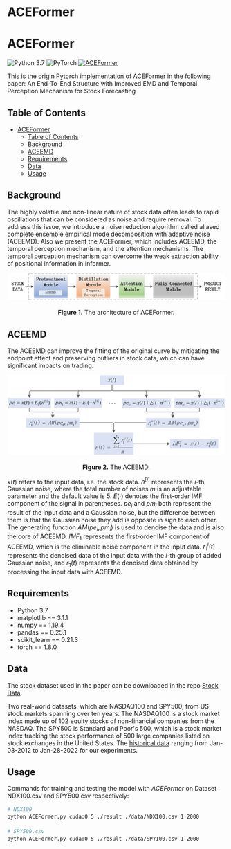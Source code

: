 # ACEFormer

# ACEFormer

![Python 3.7](https://img.shields.io/badge/python-3.7-green.svg?style=plastic)
![PyTorch](https://img.shields.io/badge/PyTorch%20-%23EE4C2C.svg?style=plastic)
[![ACEFormer](https://img.shields.io/badge/ACEFormer-brightgreen.svg?style=plastic)](https://github.com/DurandalLee/ACEFormer)

This is the origin Pytorch implementation of ACEFormer in the following paper:
An End-To-End Structure with Improved EMD and Temporal Perception Mechanism for Stock Forecasting

## Table of Contents

- [ACEFormer](#aceformer)
	- [Table of Contents](#table-of-contents)
	- [Background](#background)
	- [ACEEMD](#aceemd)
	- [Requirements](#requirements)
	- [Data](#data)
	- [Usage](#usage)

## Background

The highly volatile and non-linear nature of stock data often leads to rapid oscillations that can be considered as noise and require removal. 
To address this issue, we introduce a noise reduction algorithm called aliased complete ensemble empirical mode decomposition with adaptive noise (ACEEMD). 
Also we present the ACEFormer, which includes ACEEMD, the temporal perception mechanism, and the attention mechanisms. The temporal perception mechanism can overcome the weak extraction ability of positional information in Informer.

<p align="center">
<img src=".\image\ACEFormer.png"/>
<br><br>
<b>Figure 1.</b> The architecture of ACEFormer.
</p>

## ACEEMD

The ACEEMD can improve the fitting of the original curve by mitigating the endpoint effect and preserving outliers in stock data, which can have significant impacts on trading.

<p align="center">
<img src=".\image\all_ACEEMD.png"/>
<br><br>
<b>Figure 2.</b> The ACEEMD.
</p>

$x(t)$ refers to the input data, i.e. the stock data.
$n^{[i]}$ represents the $i$-th Gaussian noise, where the total number of noises $m$ is an adjustable parameter and the default value is 5.
$E(\cdot)$ denotes the first-order IMF component of the signal in parentheses.
$pe_i$ and $pm_i$ both represent the result of the input data and a Gaussian noise, but the difference between them is that the Gaussian noise they add is opposite in sign to each other.
The generating function $AM(pe_i,pm_i)$ is used to denoise the data and is also the core of ACEEMD.
$IMF_1$ represents the first-order IMF component of ACEEMD, which is the eliminable noise component in the input data.
$r^i_1(t)$ represents the denoised data of the input data with the $i$-th group of added Gaussian noise, and $r_1(t)$ represents the denoised data obtained by processing the input data with ACEEMD.

## Requirements

- Python 3.7
- matplotlib == 3.1.1
- numpy == 1.19.4
- pandas == 0.25.1
- scikit_learn == 0.21.3
- torch == 1.8.0

## Data

The stock dataset used in the paper can be downloaded in the repo [Stock Data](https://github.com/DurandalLee/ACEFormer/tree/main/data).

Two real-world datasets, which are NASDAQ100 and SPY500, from US stock markets spanning over ten years.
The NASDAQ100 is a stock market index made up of 102 equity stocks of non-financial companies from the NASDAQ.
The SPY500 is Standard and Poor's 500, which is a stock market index tracking the stock performance of 500 large companies listed on stock exchanges in the United States.
The [historical data](https://www.investing.com/) ranging from Jan-03-2012 to Jan-28-2022 for our experiments.

## Usage

Commands for training and testing the model with *ACEFormer* on Dataset NDX100.csv and SPY500.csv respectively:

```bash
# NDX100 
python ACEFormer.py cuda:0 5 ./result ./data/NDX100.csv 1 2000

# SPY500.csv
python ACEFormer.py cuda:0 5 ./result ./data/SPY100.csv 1 2000
```
